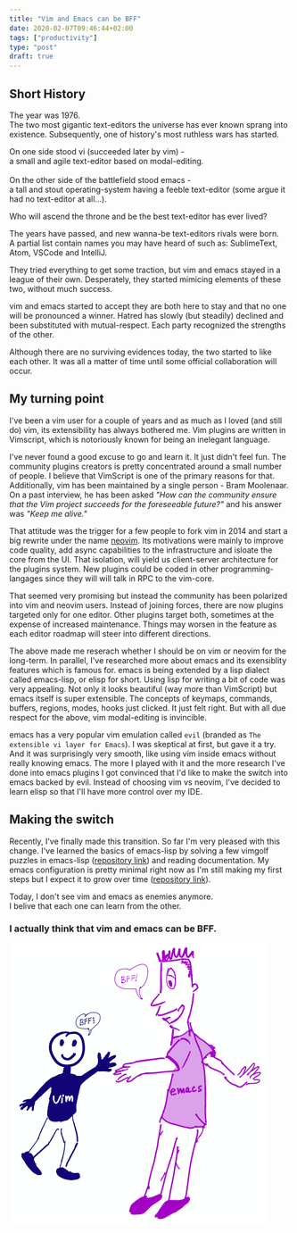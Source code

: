 ```yaml
---
title: "Vim and Emacs can be BFF"
date: 2020-02-07T09:46:44+02:00
tags: ["productivity"]
type: "post"
draft: true
---
```


## Short History

The year was 1976.
<br/>The two most gigantic text-editors the universe has ever known sprang into existence.
Subsequently, one of history's most ruthless wars has started.

On one side stood vi (succeeded later by vim) -</br> a small and agile text-editor based on modal-editing.
<br/>
<br/>
On the other side of the battlefield stood emacs -</br> a tall and stout operating-system having a feeble text-editor (some argue it had no text-editor at all...). 

Who will ascend the throne and be the best text-editor has ever lived?

The years have passed, and new wanna-be text-editors rivals were born.
<br/>
A partial list contain names you may have heard of such as: SublimeText, Atom, VSCode and IntelliJ.

They tried everything to get some traction, but vim and emacs stayed in a league of their own.
Desperately, they started mimicing elements of these two, without much success.

vim and emacs started to accept they are both here to stay and that no one will be pronounced a winner. 
Hatred has slowly (but steadily) declined and been substituted with mutual-respect.
Each party recognized the strengths of the other. 

Although there are no surviving evidences today, the two started to like each other.
It was all a matter of time until some official collaboration will occur. 
<br/>
## My turning point

I've been a vim user for a couple of years and as much as I loved (and still do) vim, its extensibility has always bothered me.
Vim plugins are written in Vimscript, which is notoriously known for being an inelegant language.

I've never found a good excuse to go and learn it. It just didn't feel fun.
The community plugins creators is pretty concentrated around a small number of people. 
I believe that VimScript is one of the primary reasons for that.
</br>
Additionally, vim has been maintained by a single person - Bram Moolenaar. On a past interview, he has been asked 
_"How can the community ensure that the Vim project succeeds for the foreseeable future?"_ and his answer was _"Keep me alive."_

That attitude was the trigger for a few people to fork vim in 2014 and start a big rewrite under the name [neovim][neovim].
Its motivations were mainly to improve code quality, add async capabilities to the infrastructure and isloate the core from the UI.
That isolation, will yield us client-server architecture for the plugins system. New plugins could be coded in other programming-langages
since they will will talk in RPC to the vim-core.

That seemed very promising but instead the community has been polarized into vim and neovim users.
Instead of joining forces, there are now plugins targeted only for one editor. Other plugins target both, sometimes at the expense of increased maintenance.
Things may worsen in the feature as each editor roadmap will steer into different directions. 

The above made me reserach whether I should be on vim or neovim for the long-term.
In parallel, I've researched more about emacs and its exensiblity features which is famous for.
emacs is being extended by a lisp dialect called emacs-lisp, or elisp for short.
Using lisp for writing a bit of code was very appealing. Not only it looks beautiful (way more than VimScript) but emacs itself is super extensible.
The concepts of keymaps, commands, buffers, regions, modes, hooks just clicked. It just felt right.
But with all due respect for the above, vim modal-editing is invincible.

emacs has a very popular vim emulation called `evil` (branded as `The extensible vi layer for Emacs`).
I was skeptical at first, but gave it a try. And it was surprisingly very smooth, like using vim inside emacs without really knowing emacs.
The more I played with it and the more research I've done into emacs plugins I got convinced that I'd like to make the switch into emacs backed by evil.
Instead of choosing vim vs neovim, I've decided to learn elisp so that I'll have more control over my IDE.

## Making the switch

Recently, I've finally made this transition. So far I'm very pleased with this change. I've learned the basics of emacs-lisp by solving a few vimgolf puzzles
in emacs-lisp ([repository link][vimgolf.el]) and reading documentation. My emacs configuration is pretty minimal right now as I'm still making my first steps
but I expect it to grow over time ([repository link][dotemacs]).


Today, I don't see vim and emacs as enemies anymore. 
<br/>I belive that each one can learn from the other.
<br/>
### I actually think that vim and emacs can be BFF.

![bff-image][bff-image]


[bff]: https://en.wikipedia.org/wiki/Best_friends_forever
[dotemacs]: https://github.com/YaronWittenstein/dotemacs
[vimgolf.el]: https://github.com/YaronWittenstein/vimgolf.el
[neovim]: https://neovim.io/
[bff-image]: images/bff.png 

